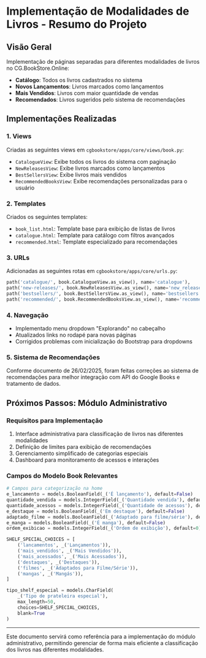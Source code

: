 # Implementação de Modalidades de Livros - Resumo do Projeto

## Visão Geral
Implementação de páginas separadas para diferentes modalidades de livros no CG.BookStore.Online:
- **Catálogo**: Todos os livros cadastrados no sistema
- **Novos Lançamentos**: Livros marcados como lançamentos
- **Mais Vendidos**: Livros com maior quantidade de vendas
- **Recomendados**: Livros sugeridos pelo sistema de recomendações

## Implementações Realizadas

### 1. Views
Criadas as seguintes views em `cgbookstore/apps/core/views/book.py`:
- `CatalogueView`: Exibe todos os livros do sistema com paginação
- `NewReleasesView`: Exibe livros marcados como lançamentos
- `BestSellersView`: Exibe livros mais vendidos
- `RecommendedBooksView`: Exibe recomendações personalizadas para o usuário

### 2. Templates
Criados os seguintes templates:
- `book_list.html`: Template base para exibição de listas de livros
- `catalogue.html`: Template para catálogo com filtros avançados
- `recommended.html`: Template especializado para recomendações

### 3. URLs
Adicionadas as seguintes rotas em `cgbookstore/apps/core/urls.py`:
```python
path('catalogue/', book.CatalogueView.as_view(), name='catalogue'),
path('new-releases/', book.NewReleasesView.as_view(), name='new_releases'),
path('bestsellers/', book.BestSellersView.as_view(), name='bestsellers'),
path('recommended/', book.RecommendedBooksView.as_view(), name='recommended_books'),
```

### 4. Navegação
- Implementado menu dropdown "Explorando" no cabeçalho
- Atualizados links no rodapé para novas páginas
- Corrigidos problemas com inicialização do Bootstrap para dropdowns

### 5. Sistema de Recomendações
Conforme documento de 26/02/2025, foram feitas correções ao sistema de recomendações para melhor integração com API do Google Books e tratamento de dados.

## Próximos Passos: Módulo Administrativo

### Requisitos para Implementação
1. Interface administrativa para classificação de livros nas diferentes modalidades
2. Definição de limites para exibição de recomendações
3. Gerenciamento simplificado de categorias especiais
4. Dashboard para monitoramento de acessos e interações

### Campos do Modelo Book Relevantes
```python
# Campos para categorização na home
e_lancamento = models.BooleanField(_('É lançamento'), default=False)
quantidade_vendida = models.IntegerField(_('Quantidade vendida'), default=0)
quantidade_acessos = models.IntegerField(_('Quantidade de acessos'), default=0)
e_destaque = models.BooleanField(_('Em destaque'), default=False)
adaptado_filme = models.BooleanField(_('Adaptado para filme/série'), default=False)
e_manga = models.BooleanField(_('É manga'), default=False)
ordem_exibicao = models.IntegerField(_('Ordem de exibição'), default=0)

SHELF_SPECIAL_CHOICES = [
    ('lancamentos', _('Lançamentos')),
    ('mais_vendidos', _('Mais Vendidos')),
    ('mais_acessados', _('Mais Acessados')),
    ('destaques', _('Destaques')),
    ('filmes', _('Adaptados para Filme/Série')),
    ('mangas', _('Mangás')),
]

tipo_shelf_especial = models.CharField(
    _('Tipo de prateleira especial'),
    max_length=50,
    choices=SHELF_SPECIAL_CHOICES,
    blank=True
)
```

---

Este documento servirá como referência para a implementação do módulo administrativo, permitindo gerenciar de forma mais eficiente a classificação dos livros nas diferentes modalidades.